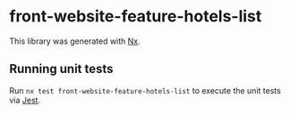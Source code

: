 # front-website-feature-hotels-list

This library was generated with [Nx](https://nx.dev).

## Running unit tests

Run `nx test front-website-feature-hotels-list` to execute the unit tests via [Jest](https://jestjs.io).
